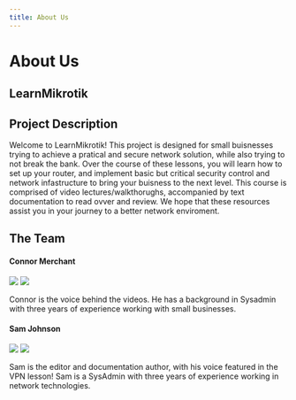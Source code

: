 ```yaml
---
title: About Us
---
```


# About Us

## LearnMikrotik

## Project Description

Welcome to LearnMikrotik! This project is designed for small buisnesses trying to achieve a pratical and secure network solution, while also trying to not break the bank. Over the course of these lessons, you will learn how to set up your router, and implement basic but critical security control and network infastructure to bring your buisness to the next level. This course is comprised of video lectures/walkthorughs, accompanied by text documentation to read ovver and review. We hope that these resources assist you in your journey to a better network enviroment.

## The Team

#### Connor Merchant

![](<connor\_work (1) (1).jpg>) ![](<connor\_desk (1) (1) (1).jpg>)

Connor is the voice behind the videos. He has a background in Sysadmin with three years of experience working with small businesses.

#### Sam Johnson

![](<.gitbook/assets/sam\_work (1).jpg>) ![](<Pics/sam\_desk (1).jpg>)

Sam is the editor and documentation author, with his voice featured in the VPN lesson! Sam is a SysAdmin with three years of experience working in network technologies.
